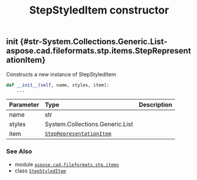 ﻿---
title: StepStyledItem constructor
second_title: Aspose.CAD for Python via .NET API References
description: 
type: docs
weight: 10
url: /python-net/aspose.cad.fileformats.stp.items/stepstyleditem/__init__/
is_root: false
---

## __init__ {#str-System.Collections.Generic.List<StepPresentationStyleAssignment>-aspose.cad.fileformats.stp.items.StepRepresentationItem}

Constructs a new instance of StepStyledItem



```python
def __init__(self, name, styles, item):
    ...
```


| Parameter | Type | Description |
| :- | :- | :- |
| name | str |  |
| styles | System.Collections.Generic.List<StepPresentationStyleAssignment> |  |
| item | [`StepRepresentationItem`](/cad/python-net/aspose.cad.fileformats.stp.items/steprepresentationitem) |  |



### See Also
* module [`aspose.cad.fileformats.stp.items`](../../)
* class [`StepStyledItem`](/cad/python-net/aspose.cad.fileformats.stp.items/stepstyleditem)
